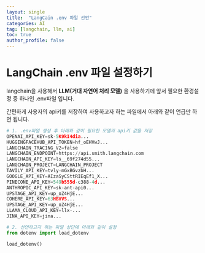 ```yaml
---
layout: single
title:  "LangCain .env 파일 선언"
categories: AI
tag: [langchain, llm, ai]
toc: true
author_profile: false
---
```


<head>
  <style>
    table.dataframe {
      white-space: normal;
      width: 100%;
      height: 240px;
      display: block;
      overflow: auto;
      font-family: Arial, sans-serif;
      font-size: 0.9rem;
      line-height: 20px;
      text-align: center;
      border: 0px !important;
    }

    table.dataframe th {
      text-align: center;
      font-weight: bold;
      padding: 8px;
    }

    table.dataframe td {
      text-align: center;
      padding: 8px;
    }

    table.dataframe tr:hover {
      background: #b8d1f3; 
    }

    .output_prompt {
      overflow: auto;
      font-size: 0.9rem;
      line-height: 1.45;
      border-radius: 0.3rem;
      -webkit-overflow-scrolling: touch;
      padding: 0.8rem;
      margin-top: 0;
      margin-bottom: 15px;
      font: 1rem Consolas, "Liberation Mono", Menlo, Courier, monospace;
      color: $code-text-color;
      border: solid 1px $border-color;
      border-radius: 0.3rem;
      word-break: normal;
      white-space: pre;
    }

  .dataframe tbody tr th:only-of-type {
      vertical-align: middle;
  }

  .dataframe tbody tr th {
      vertical-align: top;
  }

  .dataframe thead th {
      text-align: center !important;
      padding: 8px;
  }

  .page__content p {
      margin: 0 0 0px !important;
  }

  .page__content p > strong {
    font-size: 0.8rem !important;
  }

  </style>
</head>


# LangChain .env 파일 설정하기



langchain을 사용해서 **LLM(거대 자연어 처리 모델)** 을 사용하기에 앞서 필요한 환경설정 중 하나인 .env파일 입니다.



간편하게 사용자의 api키를 저장하여 사용하고자 하는 파일에서 아래와 같이 언급만 하면 됩니다.



```python
# 1. .env파일 생성 후 아래와 같이 필요한 모델의 api키 값을 저장
OPENAI_API_KEY=sk-5K9kI4dia...
HUGGINGFACEHUB_API_TOKEN=hf_oEHVwJ...
LANGCHAIN_TRACING_V2=false
LANGCHAIN_ENDPOINT=https://api.smith.langchain.com
LANGCHAIN_API_KEY=ls__69f274d55...
LANGCHAIN_PROJECT=LANGCHAIN_PROJECT
TAVILY_API_KEY=tvly-mGxBGvzbH...
GOOGLE_API_KEY=AIzaSyCSttRIEqEf1_X...
PINECONE_API_KEY=549b555d-c388-4d...
ANTHROPIC_API_KEY=sk-ant-api0...
UPSTAGE_API_KEY=up_oZ4HjE...
COHERE_API_KEY=63HBVVS...
UPSTAGE_API_KEY=up_oZ4HjE...
LLAMA_CLOUD_API_KEY=llx-...
JINA_API_KEY=jina...
```


```python
# 2. 선언하고자 하는 파일 상단에 아래와 같이 설정
from dotenv import load_dotenv

load_dotenv()
```
